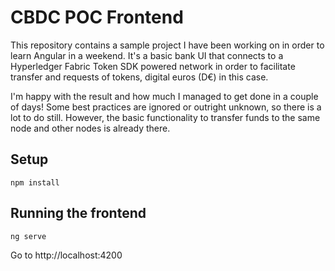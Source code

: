 # CBDC POC Frontend

This repository contains a sample project I have been working on in order to learn Angular in a weekend.
It's a basic bank UI that connects to a Hyperledger Fabric Token SDK powered network in order to facilitate transfer and requests of tokens, digital euros (D€) in this case.

I'm happy with the result and how much I managed to get done in a couple of days! Some best practices are ignored or outright unknown, so there is a lot to do still. However, the basic functionality to transfer funds to the same node and other nodes is already there.

## Setup

```
npm install
```

## Running the frontend

```
ng serve
```

Go to http://localhost:4200

